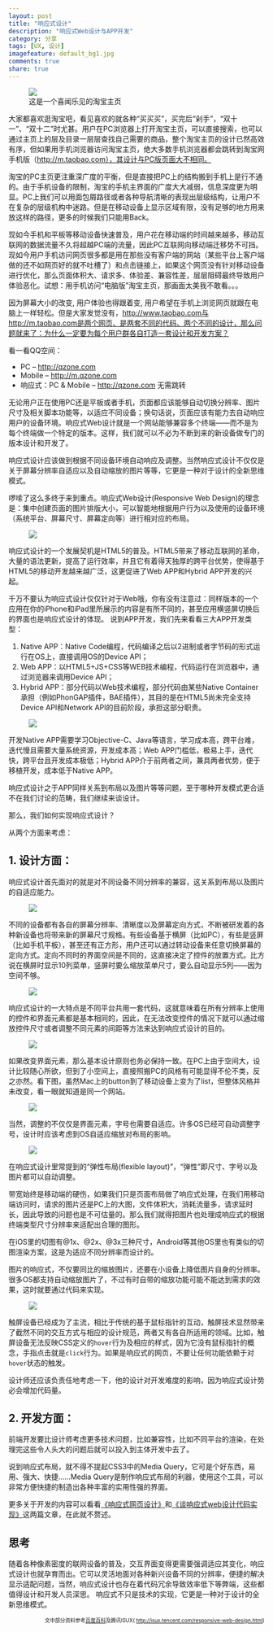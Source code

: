 ```yaml
---
layout: post
title: "响应式设计"
description: "响应式Web设计与APP开发"
category: 分享
tags: [UX, 设计]
imagefeature: default_bg1.jpg
comments: true
share: true
---
```


 <figure>
	<img src="{{ site.url }}/images/rwd_1.jpg">
	<figcaption>这是一个喜闻乐见的淘宝主页</figcaption>
</figure>

大家都喜欢逛淘宝吧，看见喜欢的就各种“买买买”，买完后“剁手”，“双十一”、“双十二”时尤甚。用户在PC浏览器上打开淘宝主页，可以直接搜索，也可以通过主页上的层及目录一层层查找自己需要的商品，整个淘宝主页的设计已然高效有序，但如果用手机浏览器访问淘宝主页，绝大多数手机浏览器都会跳转到淘宝网手机版（http://m.taobao.com），其设计与PC版页面大不相同。

淘宝的PC主页更注重深广度的平衡，但是直接把PC上的结构搬到手机上是行不通的。由于手机设备的限制，淘宝的手机主界面的广度大大减弱，信息深度更为明显。PC上我们可以用面包屑路径或者各种导航清晰的表现出层级结构，让用户不在复杂的层级机构中迷路。但是在移动设备上显示区域有限，没有足够的地方用来放这样的路径，更多的时候我们只能用Back。

现如今手机和平板等移动设备快速普及，用户花在移动端的时间越来越多，移动互联网的数据流量不久将超越PC端的流量，因此PC互联网向移动端迁移势不可挡。现如今用户手机访问网页很多都是用在那些没有客户端的网站（某些平台上客户端做的还不如网页好的就不吐槽了）和点击链接上，如果这个网页没有针对移动设备进行优化，那么页面体积大、请求多、体验差、兼容性差，层层阻碍最终导致用户体验恶化。试想：用手机访问“电脑版”淘宝主页，那画面太美我不敢看。。。

因为屏幕大小的改变, 用户体验也得跟着变, 用户希望在手机上浏览网页就跟在电脑上一样轻松。但是大家发觉没有，http://www.taobao.com与http://m.taobao.com是两个网页、是两套不同的代码、两个不同的设计，那么问题就来了：为什么一定要为每个用户群各自打造一套设计和开发方案？

看一看QQ空间：

- PC – http://qzone.com
- Mobile – http://m.qzone.com
- 响应式：PC & Mobile – http://qzone.com 无需跳转

无论用户正在使用PC还是平板或者手机，页面都应该能够自动切换分辨率、图片尺寸及相关脚本功能等，以适应不同设备；换句话说，页面应该有能力去自动响应用户的设备环境。响应式Web设计就是一个网站能够兼容多个终端——而不是为每个终端做一个特定的版本。这样，我们就可以不必为不断到来的新设备做专门的版本设计和开发了。

响应式设计应该做到根据不同设备环境自动响应及调整。当然响应式设计不仅仅是关于屏幕分辨率自适应以及自动缩放的图片等等，它更是一种对于设计的全新思维模式。

啰嗦了这么多终于来到重点。响应式Web设计(Responsive Web Design)的理念是：集中创建页面的图片排版大小，可以智能地根据用户行为以及使用的设备环境（系统平台、屏幕尺寸、屏幕定向等）进行相对应的布局。
 
 <figure>
	<img src="{{ site.url }}/images/rwd_2.jpg">
</figure>

响应式设计的一个发展契机是HTML5的普及。HTML5带来了移动互联网的革命，大量的语法更新，提高了运行效率，并且它有着得天独厚的跨平台优势，使得基于HTML5的移动开发越来越广泛，这更促进了Web APP和Hybrid APP开发的兴起。

千万不要认为响应式设计仅仅针对于Web哦，你有没有注意过：同样版本的一个应用在你的iPhone和iPad里所展示的内容是有所不同的，甚至应用横竖屏切换后的界面也是响应式设计的体现。
说到APP开发，我们先来看看三大APP开发类型：

1.	Native APP：Native Code编程，代码编译之后以2进制或者字节码的形式运行在OS上，直接调用OS的Device API；
2.	Web APP：以HTML5+JS+CSS等WEB技术编程，代码运行在浏览器中，通过浏览器来调用Device API；
3.	Hybrid APP：部分代码以Web技术编程，部分代码由某些Native Container承担（例如PhonGAP插件，BAE插件），其目的是在HTML5尚未完全支持Device API和Network API的目前阶段，承担这部分职责。
 
 <figure>
	<img src="{{ site.url }}/images/rwd_3.jpg">
</figure>

开发Native APP需要学习Objective-C、Java等语言，学习成本高，跨平台难，迭代慢且需要大量系统资源，开发成本高；Web APP门槛低，极易上手，迭代快，跨平台且开发成本极低；Hybrid APP介于前两者之间，兼具两者优势，便于移植开发，成本低于Native APP。

响应式设计之于APP同样关系到布局以及图片等等问题，至于哪种开发模式更合适不在我们讨论的范畴，我们继续来谈设计。

那么，我们如何实现响应式设计？

从两个方面来考虑：

## 1.	设计方面：

响应式设计首先面对的就是对不同设备不同分辨率的兼容，这关系到布局以及图片的自适应能力。
 
 <figure>
	<img src="{{ site.url }}/images/rwd_4.gif">
</figure>

不同的设备都有各自的屏幕分辨率、清晰度以及屏幕定向方式，不断被研发着的各种新设备也将带来新的屏幕尺寸规格。有些设备基于横屏（比如PC），有些是竖屏（比如手机平板），甚至还有正方形，用户还可以通过转动设备来任意切换屏幕的定向方式。定向不同时的界面空间是不同的，这直接决定了控件的放置方式。比方说在横屏时显示10列菜单，竖屏时要么缩放菜单尺寸，要么自动显示5列——因为空间不够。
 
 <figure>
	<img src="{{ site.url }}/images/rwd_5.jpg">
</figure>

响应式设计的一大特点是不同平台共用一套代码，这就意味着在所有分辨率上使用的控件和界面元素都是基本相同的，因此，在无法改变控件的情况下就可以通过缩放控件尺寸或者调整不同元素的间距等方法来达到响应式设计的目的。
 
 <figure>
	<img src="{{ site.url }}/images/rwd_6.jpg">
</figure>

如果改变界面元素，那么基本设计原则也务必保持一致。在PC上由于空间大，设计比较随心所欲，但到了小空间上，直接照搬PC的风格有可能显得不伦不类，反之亦然。看下图，虽然Mac上的button到了移动设备上变为了list，但整体风格并未改变，看一眼就知道是同一个网站。
 
 <figure>
	<img src="{{ site.url }}/images/rwd_7.jpg">
</figure>

当然，调整的不仅仅是界面元素，字号也需要自适应。许多OS已经可自动调整字号，设计时应该考虑到OS自适应缩放对布局的影响。
 
 <figure>
	<img src="{{ site.url }}/images/rwd_8.jpg">
</figure>

在响应式设计里常提到的“弹性布局(flexible layout)”，“弹性”即尺寸、字号以及图片都可以自动调整。

带宽始终是移动端的硬伤，如果我们只是页面布局做了响应式处理，在我们用移动端访问时，请求的图片还是PC上的大图，文件体积大，消耗流量多，请求延时长，因此导致的问题也是不可估量的。那么我们就得把图片也处理成响应式的根据终端类型尺寸分辨率来适配出合理的图形。

在iOS里的切图有@1x、@2x、@3x三种尺寸，Android等其他OS里也有类似的切图渲染方案，这是为适应不同分辨率而设计的。

图片的响应式，不仅要同比的缩放图片，还要在小设备上降低图片自身的分辨率。很多OS都支持自动缩放图片了，不过有时自带的缩放功能可能不能达到需求的效果，这时就要通过代码来实现。
 
 <figure>
	<img src="{{ site.url }}/images/rwd_9.jpg">
</figure>

触屏设备已经成为了主流，相比于传统的基于鼠标指针的互动，触屏技术显然带来了截然不同的交互方式与相应的设计规范，两者又有各自所适用的领域。比如，触屏设备无法反映CSS定义的`hover`行为及相应的样式，因为它没有鼠标指针的概念，手指点击就是`click`行为。如果是响应式的网页，不要让任何功能依赖于对`hover`状态的触发。

设计师还应该负责任地考虑一下，他的设计对开发难度的影响，因为响应式设计势必会增加代码量。

## 2.	开发方面：

前端开发要比设计师考虑更多技术问题，比如兼容性，比如不同平台的渲染，在处理完这些令人头大的问题后就可以投入到主体开发中去了。

说到响应式布局，就不得不提起CSS3中的Media Query，它可是个好东西，易用、强大、快捷……Media Query是制作响应式布局的利器，使用这个工具，可以非常方便快捷的制造出各种丰富的实用性强的界面。

更多关于开发的内容可以看看[《响应式网页设计》](http://isux.tencent.com/responsive-web-design.html)和[《谈响应式web设计代码实现》](http://isux.tencent.com/code-of-response-web-design.html)这两篇文章，在此就不赘述。

## 思考

随着各种像素密度的联网设备的普及，交互界面变得更需要强调适应其变化，响应式设计也就孕育而出。它可以灵活地面对各种新兴设备不同的分辨率，便捷的解决显示适配问题，当然，响应式设计也存在着代码冗余导致效率低下等弊端，这些都值得设计和开发人员深思。
响应式不只是技术的实现，它更是一种对于设计的全新思维模式。

 <p style="text-align: right;font-size:10px">文中部分资料参考<a href="http://baike.baidu.com/link?url=A_XDsGJ5Jv8wp5yd4M1M-qyII9Qo-MsZqH1tMdU4b9IUfN7efszUdsuGsjLXe8A6zpcXZ91Mvifp7F7C0hlNua">百度百科</a>及腾讯ISUX( <a href="http://isux.tencent.com/responsive-web-design.html">http://isux.tencent.com/responsive-web-design.html</a>)</p>